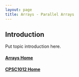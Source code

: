 ```yaml
---
layout: page
title: Arrays - Parallel Arrays
---
```


## Introduction
Put topic introduction here.

#### [Arrays Home](index.md)
#### [CPSC1012 Home](../)